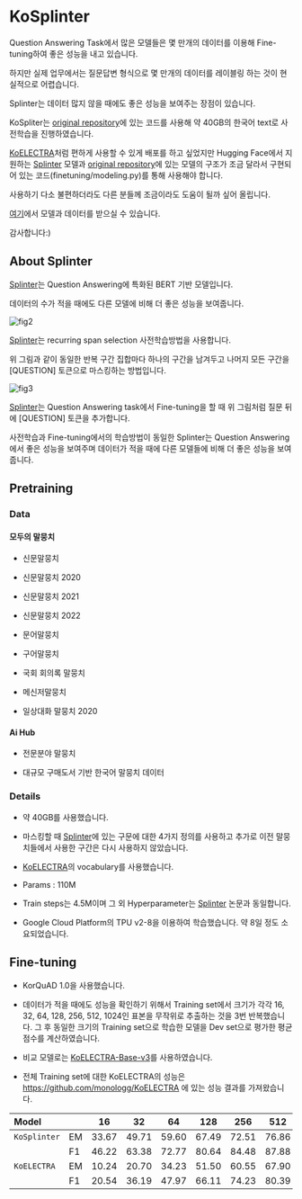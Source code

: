 # KoSplinter

Question Answering Task에서 많은 모델들은 몇 만개의 데이터를 이용해 Fine-tuning하여 좋은 성능을 내고 있습니다.

하지만 실제 업무에서는  질문답변 형식으로 몇 만개의 데이터를 레이블링 하는 것이 현실적으로 어렵습니다.

Splinter는 데이터 많지 않을 때에도 좋은 성능을 보여주는 장점이 있습니다.

KoSpliter는 [original repository](https://github.com/oriram/splinter)에 있는 코드를 사용해 약 40GB의 한국어 text로 사전학습을 진행하였습니다.

[KoELECTRA](https://github.com/monologg/KoELECTRA)처럼 편하게 사용할 수 있게 배포를 하고 싶었지만 Hugging Face에서 지원하는 [Splinter](https://huggingface.co/docs/transformers/model_doc/splinter) 모델과 [original repository](https://github.com/oriram/splinter)에 있는 모델의 구조가 조금 달라서 구현되어 있는 코드(finetuning/modeling.py)를 통해 사용해야 합니다.

사용하기 다소 불편하더라도 다른 분들께 조금이라도 도움이 될까 싶어 올립니다.

[여기](https://drive.google.com/drive/folders/1_tzp1N32Us18InlEw0ycV7hNqdrY6pbe?usp=drive_link)에서 모델과 데이터를 받으실 수 있습니다.

감사합니다:)

## About Splinter

[Splinter](https://arxiv.org/abs/2101.00438)는 Question Answering에 특화된 BERT 기반 모델입니다.

데이터의 수가 적을 때에도 다른 모델에 비해 더 좋은 성능을 보여줍니다.

![fig2](https://github.com/YunSoungKim/KoSplinter/assets/82452117/eaab23f2-d62b-4aac-b61c-0d675287194c)

[Splinter](https://arxiv.org/abs/2101.00438)는 recurring span selection 사전학습방법을 사용합니다.

위 그림과 같이 동일한 반복 구간 집합마다 하나의 구간을 남겨두고 나머지 모든 구간을 [QUESTION] 토큰으로 마스킹하는 방법입니다.

![fig3](https://github.com/YunSoungKim/KoSplinter/assets/82452117/33ab154c-e730-4b8e-9626-fe86ba1fce33)

[Splinter](https://arxiv.org/abs/2101.00438)는 Question Answering task에서 Fine-tuning을 할 때 위 그림처럼 질문 뒤에 [QUESTION] 토큰을 추가합니다.

사전학습과 Fine-tuning에서의 학습방법이 동일한 Splinter는 Question Answering에서 좋은 성능을 보여주며 데이터가 적을 때에 다른 모델들에 비해 더 좋은 성능을 보여줍니다.

## Pretraining

### Data

#### 모두의 말뭉치

- 신문말뭉치

- 신문말뭉치 2020

- 신문말뭉치 2021

- 신문말뭉치 2022

- 문어말뭉치

- 구어말뭉치

- 국회 회의록 말뭉치

- 메신저말뭉치

- 일상대화 말뭉치 2020

#### Ai Hub

- 전문분야 말뭉치

- 대규모 구매도서 기반 한국어 말뭉치 데이터

### Details

- 약 40GB를 사용했습니다.

- 마스킹할 때 [Splinter](https://arxiv.org/abs/2101.00438)에 있는 구문에 대한 4가지 정의를 사용하고 추가로 이전 말뭉치들에서 사용한 구간은 다시 사용하지 않았습니다.

- [KoELECTRA](https://github.com/monologg/KoELECTRA)의 vocabulary를 사용했습니다.

- Params : 110M

- Train steps는 4.5M이며 그 외 Hyperparameter는 [Splinter](https://arxiv.org/abs/2101.00438) 논문과 동일합니다.

- Google Cloud Platform의 TPU v2-8을 이용하여 학습했습니다. 약 8일 정도 소요되었습니다.

## Fine-tuning

- KorQuAD 1.0을 사용했습니다.

- 데이터가 적을 때에도 성능을 확인하기 위해서 Training set에서 크기가 각각 16, 32, 64, 128, 256, 512, 1024인 표본을 무작위로 추출하는 것을 3번 반복했습니다. 그 후 동일한 크기의 Training set으로 학습한 모델을 Dev set으로 평가한 평균 점수를 계산하였습니다.

- 비교 모델로는 [KoELECTRA-Base-v3](https://github.com/monologg/KoELECTRA)를 사용하였습니다.

- 전체 Training set에 대한 KoELECTRA의 성능은 https://github.com/monologg/KoELECTRA 에 있는 성능 결과를 가져왔습니다.

| Model        |       | 16    | 32    | 64    | 128   | 256   | 512   | 1024  | Full  |
|:-------------|:------|:-----:|:-----:|:-----:|:-----:|:-----:|:-----:|:-----:|:-----:|
| `KoSplinter` |   EM  | 33.67 | 49.71 | 59.60 | 67.49 | 72.51 | 76.86 | 79.47 | 86.16 |
|              |   F1  | 46.22 | 63.38 | 72.77 | 80.64 | 84.48 | 87.88 | 89.91 | 94.34 |
| `KoELECTRA`  |   EM  | 10.24 | 20.70 | 34.23 | 51.50 | 60.55 | 67.90 | 74.19 | 84.83 |
|              |   F1  | 20.54 | 36.19 | 47.97 | 66.11 | 74.23 | 80.39 | 85.22 | 93.45 |


